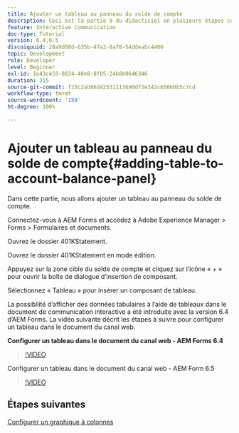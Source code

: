 ```yaml
---
title: Ajouter un tableau au panneau du solde de compte
description: Ceci est la partie 9 du didacticiel en plusieurs étapes consacré à la création de votre premier document de communication interactive. Dans cette partie, nous allons ajouter un tableau au panneau du solde de compte.
feature: Interactive Communication
doc-type: Tutorial
version: 6.4,6.5
discoiquuid: 28a9d88d-635b-47a2-8a78-54ddeabc4406
topic: Development
role: Developer
level: Beginner
exl-id: 1e43c459-8824-40e8-8f05-24b8b0646346
duration: 315
source-git-commit: f23c2ab86d42531113690df2e342c65060b5c7cd
workflow-type: tm+mt
source-wordcount: '159'
ht-degree: 100%

---
```


# Ajouter un tableau au panneau du solde de compte{#adding-table-to-account-balance-panel}

Dans cette partie, nous allons ajouter un tableau au panneau du solde de compte.

Connectez-vous à AEM Forms et accédez à Adobe Experience Manager > Forms > Formulaires et documents.

Ouvrez le dossier 401KStatement.

Ouvrez le dossier 401KStatement en mode édition.

Appuyez sur la zone cible du solde de compte et cliquez sur l’icône « + » pour ouvrir la boîte de dialogue d’insertion de composant.

Sélectionnez « Tableau » pour insérer un composant de tableau.

La possibilité d’afficher des données tabulaires à l’aide de tableaux dans le document de communication interactive a été introduite avec la version 6.4 d’AEM Forms. La vidéo suivante décrit les étapes à suivre pour configurer un tableau dans le document du canal web.

**Configurer un tableau dans le document du canal web - AEM Forms 6.4**

>[!VIDEO](https://video.tv.adobe.com/v/22360?quality=12&learn=on)

Configurer un tableau dans le document du canal web - AEM Form 6.5

>[!VIDEO](https://video.tv.adobe.com/v/27847?quality=12&learn=on)

## Étapes suivantes

[Configurer un graphique à colonnes](./partten.md)
